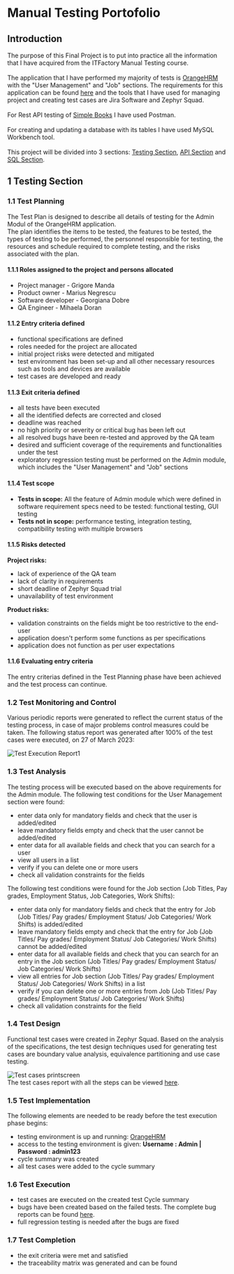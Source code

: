 # Manual Testing Portofolio    
      
## Introduction 
      
The purpose of this Final Project is to put into practice all the information that I have acquired from the ITFactory Manual Testing course.  <br>   
The application that I have performed my majority of tests is [OrangeHRM](https://opensource-demo.orangehrmlive.com/web/index.php/dashboard/index) with 
the "User Management" and "Job" sections. The requirements for this application can be found [here](https://www.orangehrm.com/assets/Files/Complete-Administrative-User-Guide.pdf?url=/Files/Complete-Administrative-User-Guide.pdf) and the tools that I have used for managing project and creating test cases are Jira Software and Zephyr  Squad. <br>  
For Rest API testing of [Simple Books](https://github.com/vdespa/introduction-to-postman-course/blob/main/simple-books-api.md) I have used Postman. <br>  
For creating and updating a database with its tables I have used MySQL Workbench tool. <br>  
This project will be divided into 3 sections: [Testing Section](https://github.com/MihaelaDoran/Manual-Testing-Portofolio/blob/main/README.md#Testing-Section), [API Section](https://github.com/MihaelaDoran/Manual-Testing-Portofolio/blob/main/README.md#API-Section) and [SQL Section](https://github.com/MihaelaDoran/Manual-Testing-Portofolio/blob/main/README.md#SQL-Section). <br>  
## 1 Testing Section <br> 
### 1.1 Test Planning <br> 
The Test Plan is designed to describe all details of testing for the Admin Modul of the OrangeHRM application. <br> 
The plan identifies the items to be tested, the features to be tested, the types of testing to be performed, the personnel responsible for testing, the resources and schedule required to complete testing, and the risks associated with the plan. <br> 
#### 1.1.1 Roles assigned to the project and persons allocated <br> 
- Project manager - Grigore Manda
- Product owner - Marius Negrescu
- Software developer - Georgiana Dobre
- QA Engineer - Mihaela Doran <br> 
#### 1.1.2 Entry criteria defined <br> 
- functional specifications are defined
- roles needed for the project are allocated
- initial project risks were detected and mitigated
- test environment has been set-up and all other necessary resources such as tools and devices are available
- test cases are developed and ready <br> 
#### 1.1.3 Exit criteria defined <br> 
- all tests have been executed
- all the identified defects are corrected and closed
- deadline was reached
- no high priority or severity or critical bug has been left out
- all resolved bugs have been re-tested and approved by the QA team
- desired and sufficient coverage of the requirements and functionalities under the test
- exploratory regression testing must be performed on the Admin module, which includes the "User Management" and "Job" sections <br> 
#### 1.1.4 Test scope <br> 
- **Tests in scope:** All the feature of Admin module which were defined in software requirement specs need to be tested: functional testing, GUI testing
- **Tests not in scope:** performance testing, integration testing, compatibility testing with multiple browsers <br> 
#### 1.1.5 Risks detected <br> 
**Project risks:** 
- lack of experience of the QA team
- lack of clarity in requirements
- short deadline of Zephyr Squad trial
- unavailability of test environment <br> 

**Product risks:**
- validation constraints on the fields might be too restrictive to the end-user
- application doesn't perform some functions as per specifications
- application does not function as per user expectations <br> 

#### 1.1.6 Evaluating entry criteria
The entry criterias defined in the Test Planning phase have been achieved and the test process can continue. <br> 
### 1.2 Test Monitoring and Control <br> 
Various periodic reports were generated to reflect the current status of the testing process, in case of major problems control measures could be taken. 
The following status report was generated after 100% of the test cases were executed, on 27 of March 2023: <br> 

![Test Execution Report1](https://github.com/MihaelaDoran/Manual-Testing-Portofolio/assets/131185471/21318909-6138-4f2c-b150-6700c40bfd2e) <br> 
### 1.3 Test Analysis <br> 
The testing process will be executed based on the above requirements for the Admin module. 
The following test conditions for the User Management section were found: 
- enter data only for mandatory fields and check that the user is added/edited
- leave mandatory fields empty and check that the user cannot be added/edited
- enter data for all available fields and check that you can search for a user
- view all users in a list
- verify if you can delete one or more users
- check all validation constraints for the fields <br> 

The following test conditions were found for the Job section (Job Titles, Pay grades, Employment Status, Job Categories, Work Shifts):
- enter data only for mandatory fields and check that the entry for Job (Job Titles/ Pay grades/ Employment Status/ Job Categories/ Work Shifts) is added/edited
- leave mandatory fields empty and check that the entry for Job (Job Titles/ Pay grades/ Employment Status/ Job Categories/ Work Shifts) cannot be added/edited
- enter data for all available fields and check that you can search for an entry in the Job section (Job Titles/ Pay grades/ Employment Status/ Job Categories/ Work Shifts)
- view all entries for Job section (Job Titles/ Pay grades/ Employment Status/ Job Categories/ Work Shifts) in a list
- verify if you can delete one or more entries from Job (Job Titles/ Pay grades/ Employment Status/ Job Categories/ Work Shifts)
- check all validation constraints for the field <br> 

### 1.4 Test Design <br> 
Functional test cases were created in Zephyr Squad. Based on the analysis of the specifications, the test design techniques used for generating test cases are boundary value analysis, equivalence partitioning and use case testing. <br> 

![Test cases printscreen](https://github.com/MihaelaDoran/Manual-Testing-Portofolio/assets/131185471/2eaf3cc0-66da-4f2e-9067-a54f55695638) <br> 
The test cases report with all the steps can be viewed [here](https://github.com/MihaelaDoran/Manual-Testing-Portofolio/blob/main/Final%20Project/Jira%20and%20Zephyr%20Reports/Test%20Cases%20Report.xlsx). <br> 
### 1.5 Test Implementation <br> 
The following elements are needed to be ready before the test execution phase begins:
- testing environment is up and running: [OrangeHRM](https://opensource-demo.orangehrmlive.com/web/index.php/admin/viewSystemUsers)
- access to the testing environment is given: **Username : Admin | Password : admin123**
- cycle summary was created
- all test cases were added to the cycle summary <br> 

### 1.6 Test Execution <br> 
- test cases are executed on the created test Cycle summary
- bugs have been created based on the failed tests. The complete bug reports can be found [here](https://github.com/MihaelaDoran/Manual-Testing-Portofolio/blob/main/Final%20Project/Jira%20and%20Zephyr%20Reports/Bug%20Reports.pdf). <br> 
- full regression testing is needed after the bugs are fixed <br> 

### 1.7 Test Completion <br> 
- the exit criteria were met and satisfied
- the traceability matrix was generated and can be found 




